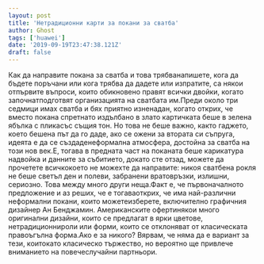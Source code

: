 ```yaml
---
layout: post
title: 'Нетрадиционни карти за покани за сватба'
author: Ghost
tags: ['huawei']
date: '2019-09-19T23:47:38.121Z'
draft: false
---
```


Как да направите покана за сватба и това трябванапишете, кога да бъдете поръчани или кога трябва да дадете или изпратите, са някои отпървите въпроси, които обикновено правят всички двойки, когато започнатподготвят организацията на сватбата им.Преди около три седмици имах сватба и бях приятно изненадан, когато открих, че вместо покана спретнато издълбано в злато картичката беше в зелена ябълка с пликасъс същия тон. Но това не беше важно, както гаджето, което бешена път да го даде, ако се ожени за втората си съпруга, идеята е да се създаденеформална атмосфера, достойна за сватба на този нов век.Е, тогава в предната част на поканата беше карикатура надвойка и данните за събитието, докато сте отзад, можете да прочетете всичкокоето не можехте да направите: никоя сватбена рокля не беше светъл ден и полеви, забранени вратовръзки, излишни, сериозно. Това между много други неща.Факт е, че първоначалното предложение и аз реших, че е тогаваоткрих, че има най-различни неформални покани, които можетеизберете, включително графичния дизайнер Ан Бенджамин. Американските офертинякои много оригинални дизайни, които се предлагат в ярки цветове, нетрадиционнироли или форми, които се отклоняват от класическата правоъгълна форма.Ако е за никого? Вярвам, че няма да е вариант за тези, коитокато класическо тържество, но вероятно ще привлече вниманието на повечеслучайни партньори.
